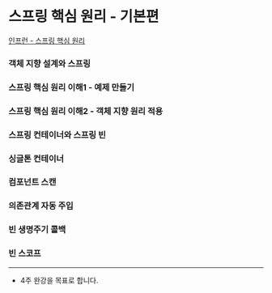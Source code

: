 # 스프링 핵심 원리 - 기본편

[인프런 - 스프링 핵심 원리](https://www.inflearn.com/course/%EC%8A%A4%ED%94%84%EB%A7%81-%ED%95%B5%EC%8B%AC-%EC%9B%90%EB%A6%AC-%EA%B8%B0%EB%B3%B8%ED%8E%B8/dashboard)

### 객체 지향 설계와 스프링

### 스프링 핵심 원리 이해1 - 예제 만들기

### 스프링 핵심 원리 이해2 - 객체 지향 원리 적용

### 스프링 컨테이너와 스프링 빈

### 싱글톤 컨테이너

### 컴포넌트 스캔

### 의존관계 자동 주입

### 빈 생명주기 콜백

### 빈 스코프


---

- 4주 완강을 목표로 합니다.
